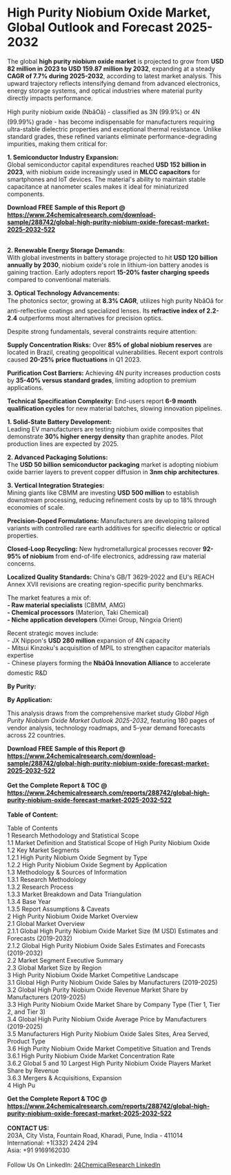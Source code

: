 <h1>High Purity Niobium Oxide Market, Global Outlook and Forecast 2025-2032</h1><p>The global <strong>high purity niobium oxide market</strong> is projected to grow from <strong>USD 82 million in 2023 to USD 159.87 million by 2032</strong>, expanding at a steady <strong>CAGR of 7.7% during 2025-2032</strong>, according to latest market analysis. This upward trajectory reflects intensifying demand from advanced electronics, energy storage systems, and optical industries where material purity directly impacts performance.</p><p>High purity niobium oxide (NbâOâ) - classified as 3N (99.9%) or 4N (99.99%) grade - has become indispensable for manufacturers requiring ultra-stable dielectric properties and exceptional thermal resistance. Unlike standard grades, these refined variants eliminate performance-degrading impurities, making them critical for:</p><p><strong>1. Semiconductor Industry Expansion:</strong><br> 
Global semiconductor capital expenditures reached <strong>USD 152 billion in 2023</strong>, with niobium oxide increasingly used in <strong>MLCC capacitors</strong> for smartphones and IoT devices. The material's ability to maintain stable capacitance at nanometer scales makes it ideal for miniaturized components.</p><div><b>Download FREE Sample of this Report @ 
            <a href="https://www.24chemicalresearch.com/download-sample/288742/global-high-purity-niobium-oxide-forecast-market-2025-2032-522">
            https://www.24chemicalresearch.com/download-sample/288742/global-high-purity-niobium-oxide-forecast-market-2025-2032-522</a></b></div><br><p><strong>2. Renewable Energy Storage Demands:</strong><br>
With global investments in battery storage projected to hit <strong>USD 120 billion annually by 2030</strong>, niobium oxide's role in lithium-ion battery anodes is gaining traction. Early adopters report <strong>15-20% faster charging speeds</strong> compared to conventional materials.</p><p><strong>3. Optical Technology Advancements:</strong><br>
The photonics sector, growing at <strong>8.3% CAGR</strong>, utilizes high purity NbâOâ for anti-reflective coatings and specialized lenses. Its <strong>refractive index of 2.2-2.4</strong> outperforms most alternatives for precision optics.</p><p>Despite strong fundamentals, several constraints require attention:</p><p><strong>Supply Concentration Risks:</strong> Over <strong>85% of global niobium reserves</strong> are located in Brazil, creating geopolitical vulnerabilities. Recent export controls caused <strong>20-25% price fluctuations</strong> in Q1 2023.</p><p><strong>Purification Cost Barriers:</strong> Achieving 4N purity increases production costs by <strong>35-40% versus standard grades</strong>, limiting adoption to premium applications.</p><p><strong>Technical Specification Complexity:</strong> End-users report <strong>6-9 month qualification cycles</strong> for new material batches, slowing innovation pipelines.</p><p><strong>1. Solid-State Battery Development:</strong><br>
Leading EV manufacturers are testing niobium oxide composites that demonstrate <strong>30% higher energy density</strong> than graphite anodes. Pilot production lines are expected by 2025.</p><p><strong>2. Advanced Packaging Solutions:</strong><br>
The <strong>USD 50 billion semiconductor packaging</strong> market is adopting niobium oxide barrier layers to prevent copper diffusion in <strong>3nm chip architectures</strong>.</p><p><strong>3. Vertical Integration Strategies:</strong><br>
Mining giants like CBMM are investing <strong>USD 500 million</strong> to establish downstream processing, reducing refinement costs by up to 18% through economies of scale.</p><p><strong>Precision-Doped Formulations:</strong> Manufacturers are developing tailored variants with controlled rare earth additives for specific dielectric or optical properties.</p><p><strong>Closed-Loop Recycling:</strong> New hydrometallurgical processes recover <strong>92-95% of niobium</strong> from end-of-life electronics, addressing raw material concerns.</p><p><strong>Localized Quality Standards:</strong> China's GB/T 3629-2022 and EU's REACH Annex XVII revisions are creating region-specific purity benchmarks.</p><p>The market features a mix of:<br>
<strong>- Raw material specialists</strong> (CBMM, AMG)<br>
<strong>- Chemical processors</strong> (Materion, Taki Chemical)<br>
<strong>- Niche application developers</strong> (Ximei Group, Ningxia Orient)</p><p>Recent strategic moves include:<br>
- JX Nippon's <strong>USD 280 million</strong> expansion of 4N capacity<br>
- Mitsui Kinzoku's acquisition of MPIL to strengthen capacitor materials expertise<br>
- Chinese players forming the <strong>NbâOâ Innovation Alliance</strong> to accelerate domestic R&amp;D</p><p><strong>By Purity:</strong></p><p><strong>By Application:</strong></p><p>This analysis draws from the comprehensive market study <em>Global High Purity Niobium Oxide Market Outlook 2025-2032</em>, featuring 180 pages of vendor analysis, technology roadmaps, and 5-year demand forecasts across 22 countries.</p><div><b>Download FREE Sample of this Report @ 
            <a href="https://www.24chemicalresearch.com/download-sample/288742/global-high-purity-niobium-oxide-forecast-market-2025-2032-522">
            https://www.24chemicalresearch.com/download-sample/288742/global-high-purity-niobium-oxide-forecast-market-2025-2032-522</a></b></div><br><div><b>Get the Complete Report & TOC @ 
            <a href="https://www.24chemicalresearch.com/reports/288742/global-high-purity-niobium-oxide-forecast-market-2025-2032-522">
            https://www.24chemicalresearch.com/reports/288742/global-high-purity-niobium-oxide-forecast-market-2025-2032-522</a></b></div><br>
            <b>Table of Content:</b><p>Table of Contents<br />
1 Research Methodology and Statistical Scope<br />
1.1 Market Definition and Statistical Scope of High Purity Niobium Oxide<br />
1.2 Key Market Segments<br />
1.2.1 High Purity Niobium Oxide Segment by Type<br />
1.2.2 High Purity Niobium Oxide Segment by Application<br />
1.3 Methodology & Sources of Information<br />
1.3.1 Research Methodology<br />
1.3.2 Research Process<br />
1.3.3 Market Breakdown and Data Triangulation<br />
1.3.4 Base Year<br />
1.3.5 Report Assumptions & Caveats<br />
2 High Purity Niobium Oxide Market Overview<br />
2.1 Global Market Overview<br />
2.1.1 Global High Purity Niobium Oxide Market Size (M USD) Estimates and Forecasts (2019-2032)<br />
2.1.2 Global High Purity Niobium Oxide Sales Estimates and Forecasts (2019-2032)<br />
2.2 Market Segment Executive Summary<br />
2.3 Global Market Size by Region<br />
3 High Purity Niobium Oxide Market Competitive Landscape<br />
3.1 Global High Purity Niobium Oxide Sales by Manufacturers (2019-2025)<br />
3.2 Global High Purity Niobium Oxide Revenue Market Share by Manufacturers (2019-2025)<br />
3.3 High Purity Niobium Oxide Market Share by Company Type (Tier 1, Tier 2, and Tier 3)<br />
3.4 Global High Purity Niobium Oxide Average Price by Manufacturers (2019-2025)<br />
3.5 Manufacturers High Purity Niobium Oxide Sales Sites, Area Served, Product Type<br />
3.6 High Purity Niobium Oxide Market Competitive Situation and Trends<br />
3.6.1 High Purity Niobium Oxide Market Concentration Rate<br />
3.6.2 Global 5 and 10 Largest High Purity Niobium Oxide Players Market Share by Revenue<br />
3.6.3 Mergers & Acquisitions, Expansion<br />
4 High Pu</p><div><b>Get the Complete Report & TOC @ 
            <a href="https://www.24chemicalresearch.com/reports/288742/global-high-purity-niobium-oxide-forecast-market-2025-2032-522">
            https://www.24chemicalresearch.com/reports/288742/global-high-purity-niobium-oxide-forecast-market-2025-2032-522</a></b></div><br><b>CONTACT US:</b><br>
            203A, City Vista, Fountain Road, Kharadi, Pune, India - 411014<br>
            International: +1(332) 2424 294<br>
            Asia: +91 9169162030 <br><br>
            Follow Us On LinkedIn: <a href="https://www.linkedin.com/company/24chemicalresearch/">24ChemicalResearch LinkedIn</a>